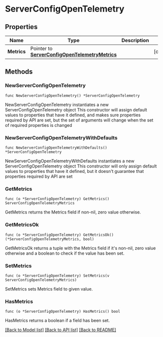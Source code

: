 # ServerConfigOpenTelemetry

## Properties

Name | Type | Description | Notes
------------ | ------------- | ------------- | -------------
**Metrics** | Pointer to [**ServerConfigOpenTelemetryMetrics**](ServerConfigOpenTelemetryMetrics.md) |  | [optional] 

## Methods

### NewServerConfigOpenTelemetry

`func NewServerConfigOpenTelemetry() *ServerConfigOpenTelemetry`

NewServerConfigOpenTelemetry instantiates a new ServerConfigOpenTelemetry object
This constructor will assign default values to properties that have it defined,
and makes sure properties required by API are set, but the set of arguments
will change when the set of required properties is changed

### NewServerConfigOpenTelemetryWithDefaults

`func NewServerConfigOpenTelemetryWithDefaults() *ServerConfigOpenTelemetry`

NewServerConfigOpenTelemetryWithDefaults instantiates a new ServerConfigOpenTelemetry object
This constructor will only assign default values to properties that have it defined,
but it doesn't guarantee that properties required by API are set

### GetMetrics

`func (o *ServerConfigOpenTelemetry) GetMetrics() ServerConfigOpenTelemetryMetrics`

GetMetrics returns the Metrics field if non-nil, zero value otherwise.

### GetMetricsOk

`func (o *ServerConfigOpenTelemetry) GetMetricsOk() (*ServerConfigOpenTelemetryMetrics, bool)`

GetMetricsOk returns a tuple with the Metrics field if it's non-nil, zero value otherwise
and a boolean to check if the value has been set.

### SetMetrics

`func (o *ServerConfigOpenTelemetry) SetMetrics(v ServerConfigOpenTelemetryMetrics)`

SetMetrics sets Metrics field to given value.

### HasMetrics

`func (o *ServerConfigOpenTelemetry) HasMetrics() bool`

HasMetrics returns a boolean if a field has been set.


[[Back to Model list]](../README.md#documentation-for-models) [[Back to API list]](../README.md#documentation-for-api-endpoints) [[Back to README]](../README.md)


